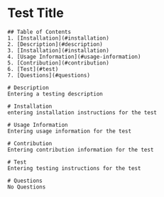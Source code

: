 # Test Title

    ## Table of Contents
    1. [Installation](#installation)
    2. [Description](#description)
    3. [Installation](#installation)
    4. [Usage Information](#usage-information)
    5. [Contribution](#contribution)
    6. [Test](#test)
    7. [Questions](#questions)
    
    # Description
    Entering a testing description
    
    # Installation
    entering installation instructions for the test
    
    # Usage Information
    Entering usage information for the test
    
    # Contribution
    Entering contribution information for the test
    
    # Test
    Entering testing instructions for the test
    
    # Questions
    No Questions